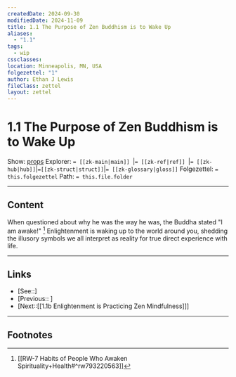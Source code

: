 ```yaml
---
createdDate: 2024-09-30
modifiedDate: 2024-11-09
title: 1.1 The Purpose of Zen Buddhism is to Wake Up
aliases:
  - "1.1"
tags:
  - wip
cssclasses: 
location: Minneapolis, MN, USA
folgezettel: "1"
author: Ethan J Lewis
fileClass: zettel
layout: zettel
---
```


# 1.1 The Purpose of Zen Buddhism is to Wake Up

Show: [props](obsidian://adv-uri?vault=ejl-zk&commandid=properties%3Aopen-local) 
Explorer: `= [[zk-main|main]] `|`= [[zk-ref|ref]] `|`= [[zk-hub|hub]]`|`=[[zk-struct|struct]]`|`= [[zk-glossary|gloss]]`
Folgezettel: `= this.folgezettel` 
Path: `= this.file.folder`
- - -

## Content

When questioned about why he was the way he was, the Buddha stated "I am awake!" [^1] Enlightenment is waking up to the  world around you, shedding the illusory symbols we all interpret as reality for true direct experience with life. 

- - -

## Links

- [See::]
- [Previous:: ]
- [Next::[[1.1b Enlightenment is Practicing Zen Mindfulness]]]

- - -

## Footnotes

[^1]: [[RW-7 Habits of People Who Awaken  Spirituality+Health#^rw793220563]]